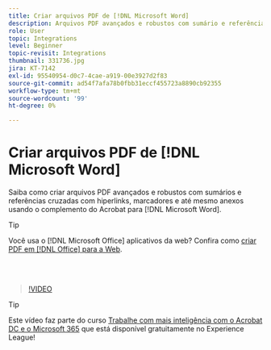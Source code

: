 ```yaml
---
title: Criar arquivos PDF de [!DNL Microsoft Word]
description: Arquivos PDF avançados e robustos com sumário e referências cruzadas com hiperlinks, marcadores e até mesmo anexos são fáceis de criar usando o complemento do Acrobat para [!DNL Microsoft Word]
role: User
topic: Integrations
level: Beginner
topic-revisit: Integrations
thumbnail: 331736.jpg
jira: KT-7142
exl-id: 95540954-d0c7-4cae-a919-00e3927d2f83
source-git-commit: ad54f7afa78b0fbb31eccf455723a8890cb92355
workflow-type: tm+mt
source-wordcount: '99'
ht-degree: 0%

---
```


# Criar arquivos PDF de [!DNL Microsoft Word]

Saiba como criar arquivos PDF avançados e robustos com sumários e referências cruzadas com hiperlinks, marcadores e até mesmo anexos usando o complemento do Acrobat para [!DNL Microsoft Word].

>[!TIP]
>
>Você usa o [!DNL Microsoft Office] aplicativos da web? Confira como [criar PDF em [!DNL Office] para a Web](../integrate/createofficeweb.md).

<br> 

>[!VIDEO](https://video.tv.adobe.com/v/331736?quality=12&learn=on&hidetitle=true)

>[!TIP]
>
>Este vídeo faz parte do curso [Trabalhe com mais inteligência com o Acrobat DC e o Microsoft 365](https://experienceleague.adobe.com/?recommended=Acrobat-U-1-2021.microsoft365) que está disponível gratuitamente no Experience League!
